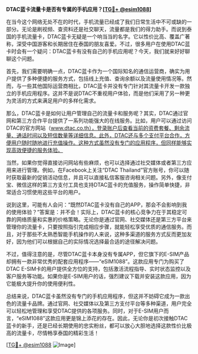 **DTAC蓝卡流量卡是否有专属的手机应用？[[TG💪+ @esim1088](https://t.me/s/esim1088)]**

在当今这个网络无处不在的时代，手机流量已经成了我们日常生活中不可或缺的一部分。无论是刷视频、查资料还是社交聊天，流量都是我们的得力助手。而说到泰国的手机流量卡，DTAC蓝卡无疑是一个响当当的名字。它以性价比高、覆盖广著称，深受中国游客和长期居住在泰国的朋友喜爱。不过，很多用户在使用DTAC蓝卡时会有一个疑问：DTAC蓝卡有没有自己的手机应用呢？今天，我们就来好好聊聊这个问题。

首先，我们需要明确一点，DTAC蓝卡作为一个国际知名的通信运营商，确实为用户提供了多种便捷的服务方式，包括线上充值、查询余额以及流量使用情况等。然而，与一些其他国际运营商相比，DTAC蓝卡并没有专门针对其流量卡开发一款独立的手机应用程序。这并不是说DTAC不重视用户体验，而是他们采用了另一种更为灵活的方式来满足用户的多样化需求。

那么，DTAC蓝卡是如何让用户管理自己的流量卡和服务呢？其实，DTAC通过官网和第三方合作平台提供了一系列功能强大的在线服务。比如，用户可以通过访问DTAC的官方网站（www.dtac.co.th），登录账户后查看当前的资费套餐、剩余流量、通话时间以及短信数量等详细信息。此外，DTAC还与多个支付平台合作，方便用户随时随地进行充值操作。这种方式虽然没有专门的应用程序，但同样能够实现高效便捷的服务体验。

当然，如果你觉得直接访问网站有些麻烦，也可以选择通过社交媒体或者第三方应用来进行管理。例如，在Facebook上关注“DTAC Thailand”官方账号，你可以随时获取最新的促销活动信息，并且可以直接私信客服咨询相关问题。另外，像支付宝、微信这样的第三方支付工具也支持DTAC蓝卡的充值服务，操作简单快捷，非常适合习惯使用这些平台的用户。

说到这里，可能有人会问：“既然DTAC蓝卡没有自己的APP，那会不会影响到我的使用体验？”答案是：并不会！实际上，DTAC蓝卡的核心竞争力在于其稳定可靠的网络质量和实惠的价格策略。无论你是通过官网、社交媒体还是第三方平台来管理你的流量卡，只要按照指引完成相应步骤，就能轻松享受优质的通信服务。而且，对于那些不太熟悉智能手机操作的人来说，这种多渠道的服务方式反而更加友好，因为他们可以根据自己的实际情况选择最合适的途径解决问题。

不过，值得注意的是，尽管DTAC蓝卡本身没有专属APP，但它旗下的E-SIM产品却拥有一款非常优秀的配套应用程序——“eSIM1088”。这款应用专门为购买了DTAC E-SIM卡的用户提供全方位的支持，包括激活流程指导、实时状态监控以及客户服务等功能。如果你是E-SIM用户的话，强烈建议下载并安装这款应用，因为它能极大提升你的使用便利性。

总结来说，DTAC蓝卡虽然没有专门的手机应用程序，但这并不妨碍它成为一款出色的流量卡品牌。通过官网、社交媒体以及第三方支付平台等多种渠道，用户完全可以轻松地管理和享受DTAC提供的各项服务。同时，对于E-SIM用户而言，“eSIM1088”这款应用更是锦上添花的存在。因此，无论你是初次接触DTAC蓝卡的新手，还是已经长期使用的忠实粉丝，都可以放心大胆地选择这款性价比极高的流量卡，尽情畅享泰国的精彩生活！

[[TG💪+ @esim1088](https://t.me/s/esim1088) ![Image](https://i.postimg.cc/4NQfJmqS/Snipaste-2025-05-13-00-14-12.png)]